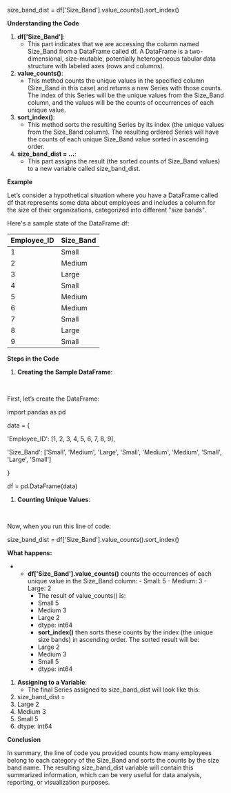 size_band_dist = df\['Size_Band'\].value_counts().sort_index()

**Understanding the Code**

1. **df\['Size_Band'\]**:
    - This part indicates that we are accessing the column named Size_Band from a DataFrame called df. A DataFrame is a two-dimensional, size-mutable, potentially heterogeneous tabular data structure with labeled axes (rows and columns).
2. **value_counts()**:
    - This method counts the unique values in the specified column (Size_Band in this case) and returns a new Series with those counts. The index of this Series will be the unique values from the Size_Band column, and the values will be the counts of occurrences of each unique value.
3. **sort_index()**:
    - This method sorts the resulting Series by its index (the unique values from the Size_Band column). The resulting ordered Series will have the counts of each unique Size_Band value sorted in ascending order.
4. **size_band_dist = ...**:
    - This part assigns the result (the sorted counts of Size_Band values) to a new variable called size_band_dist.

**Example**

Let’s consider a hypothetical situation where you have a DataFrame called df that represents some data about employees and includes a column for the size of their organizations, categorized into different "size bands".

Here's a sample state of the DataFrame df:

| **Employee_ID** | **Size_Band** |
| --- | --- |
| 1   | Small |
| 2   | Medium |
| 3   | Large |
| 4   | Small |
| 5   | Medium |
| 6   | Medium |
| 7   | Small |
| 8   | Large |
| 9   | Small |

**Steps in the Code**

1. **Creating the Sample DataFrame**:

&nbsp;

First, let’s create the DataFrame:

import pandas as pd

data = {

'Employee_ID': \[1, 2, 3, 4, 5, 6, 7, 8, 9\],

'Size_Band': \['Small', 'Medium', 'Large', 'Small', 'Medium', 'Medium', 'Small', 'Large', 'Small'\]

}

df = pd.DataFrame(data)

1. **Counting Unique Values**:

&nbsp;

Now, when you run this line of code:

size_band_dist = df\['Size_Band'\].value_counts().sort_index()

**What happens:**

- - **df\['Size_Band'\].value_counts()** counts the occurrences of each unique value in the Size_Band column:
        - Small: 5
        - Medium: 3
        - Large: 2
    - The result of value_counts() is:
    - Small 5
    - Medium 3
    - Large 2
    - dtype: int64
    - **sort_index()** then sorts these counts by the index (the unique size bands) in ascending order. The sorted result will be:
    - Large 2
    - Medium 3
    - Small 5
    - dtype: int64

1. **Assigning to a Variable**:
    - The final Series assigned to size_band_dist will look like this:
2. size_band_dist =
3. Large 2
4. Medium 3
5. Small 5
6. dtype: int64

**Conclusion**

In summary, the line of code you provided counts how many employees belong to each category of the Size_Band and sorts the counts by the size band name. The resulting size_band_dist variable will contain this summarized information, which can be very useful for data analysis, reporting, or visualization purposes.
